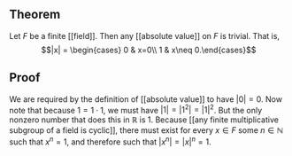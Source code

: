 ## Theorem
Let $F$ be a finite [[field]]. Then any [[absolute value]] on $F$ is trivial. That is, $$|x| = \begin{cases} 0 & x=0\\ 1 & x\neq 0.\end{cases}$$
## Proof
We are required by the definition of [[absolute value]] to have $|0| = 0$. Now note that because $1 = 1\cdot 1$, we must have $|1| = |1^2| = |1|^2$. But the only nonzero number that does this in $\mathbb R$ is $1$. Because [[any finite multiplicative subgroup of a field is cyclic]], there must exist for every $x\in F$ some $n\in\mathbb N$ such that $x^n = 1$, and therefore such that $|x^n| = |x|^n = 1$. 